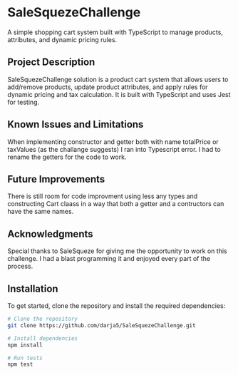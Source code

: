 # SaleSquezeChallenge

A simple shopping cart system built with TypeScript to manage products, attributes, and dynamic pricing rules.

## Project Description

SaleSquezeChallenge solution is a product cart system that allows users to add/remove products, update product attributes, and apply rules for dynamic pricing and tax calculation. It is built with TypeScript and uses Jest for testing.

## Known Issues and Limitations

When implementing constructor and getter both with name totalPrice or taxValues (as the challange suggests) I ran into Typescript error. I had to rename the getters for the code to work. 

## Future Improvements

There is still room for code improvment using less any types and constructing Cart claass in a way that both a getter and a contructors can have the same names.

## Acknowledgments

Special thanks to SaleSqueze for giving me the opportunity to work on this challenge. I had a blast programming it and enjoyed every part of the process.

## Installation

To get started, clone the repository and install the required dependencies:

```bash
# Clone the repository
git clone https://github.com/darja5/SaleSquezeChallenge.git 

# Install dependencies
npm install

# Run tests
npm test

